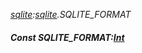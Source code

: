 _[sqlite](../../modules/sqlite/sqlite-module.md):[sqlite](../../modules/sqlite/sqlite-module.md).SQLITE\_FORMAT_
##### Const SQLITE\_FORMAT:[Int](../../modules/wonkey/wonkey-types-int.md)
